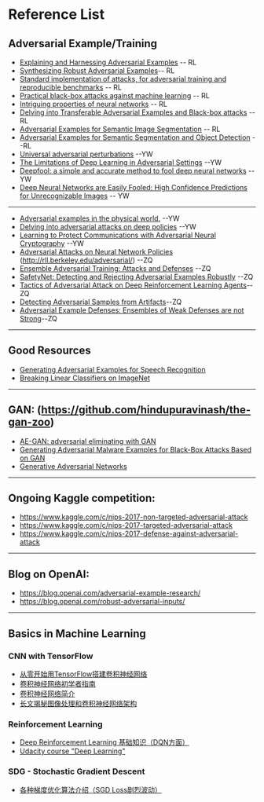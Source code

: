 
# Reference List

## Adversarial Example/Training
* [Explaining and Harnessing Adversarial Examples](https://arxiv.org/abs/1412.6572) -- RL
* [Synthesizing Robust Adversarial Examples](https://arxiv.org/abs/1707.07397)-- RL
* [Standard implementation of attacks, for adversarial training and reproducible benchmarks](https://github.com/tensorflow/cleverhans) -- RL
* [Practical black-box attacks against machine learning](https://arxiv.org/abs/1602.02697) -- RL
* [Intriguing properties of neural networks](https://arxiv.org/abs/1312.6199) -- RL
* [Delving into Transferable Adversarial Examples and Black-box attacks](https://arxiv.org/abs/1611.02770) -- RL
* [Adversarial Examples for Semantic Image Segmentation](https://arxiv.org/abs/1703.01101) -- RL
* [Adversarial Examples for Semantic Segmentation and Object Detection](https://arxiv.org/pdf/1703.08603.pdf) --RL
* [Universal adversarial perturbations](https://arxiv.org/abs/1610.08401) --YW
* [The Limitations of Deep Learning in Adversarial Settings](https://arxiv.org/abs/1511.07528) --YW
* [Deepfool: a simple and accurate method to fool deep neural networks](https://arxiv.org/abs/1511.04599) --YW
* [Deep Neural Networks are Easily Fooled: High Confidence Predictions for Unrecognizable Images](https://arxiv.org/abs/1412.1897) -- YW

---

* [Adversarial examples in the physical world.](https://arxiv.org/abs/1607.02533) --YW
* [Delving into adversarial attacks on deep policies](https://arxiv.org/abs/1705.06452) --YW
* [Learning to Protect Communications with Adversarial Neural Cryptography](https://arxiv.org/abs/1610.06918v1) --YW
* [Adversarial Attacks on Neural Network Policies](https://arxiv.org/abs/1702.02284)  (http://rll.berkeley.edu/adversarial/) --ZQ
* [Ensemble Adversarial Training: Attacks and Defenses](https://arxiv.org/abs/1705.07204) --ZQ
* [SafetyNet: Detecting and Rejecting Adversarial Examples Robustly](https://arxiv.org/abs/1704.00103) --ZQ
* [Tactics of Adversarial Attack on Deep Reinforcement Learning Agents](https://arxiv.org/abs/1703.06748)--ZQ
* [Detecting Adversarial Samples from Artifacts](https://arxiv.org/abs/1703.00410)--ZQ
* [Adversarial Example Defenses: Ensembles of Weak Defenses are not Strong](https://arxiv.org/abs/1706.04701)--ZQ
---

## Good Resources
* [Generating Adversarial Examples for Speech Recognition](http://web.stanford.edu/class/cs224s/reports/Dan_Iter.pdf)
* [Breaking Linear Classifiers on ImageNet](http://karpathy.github.io/2015/03/30/breaking-convnets/) 
---

##  GAN:  (https://github.com/hindupuravinash/the-gan-zoo)
* [AE-GAN: adversarial eliminating with GAN](https://arxiv.org/abs/1707.05474)
* [Generating Adversarial Malware Examples for Black-Box Attacks Based on GAN](https://arxiv.org/abs/1702.05983v1)
* [Generative Adversarial Networks](https://arxiv.org/abs/1406.266)

---


## Ongoing Kaggle competition:
* https://www.kaggle.com/c/nips-2017-non-targeted-adversarial-attack
* https://www.kaggle.com/c/nips-2017-targeted-adversarial-attack
* https://www.kaggle.com/c/nips-2017-defense-against-adversarial-attack

---

## Blog on OpenAI:
* https://blog.openai.com/adversarial-example-research/
* https://blog.openai.com/robust-adversarial-inputs/

---

## Basics in Machine Learning

### CNN with TensorFlow
* [从零开始用TensorFlow搭建卷积神经网络](https://mp.weixin.qq.com/s/VlvQmrS7Qi2qq6fTBXKTYw)
* [卷积神经网络初学者指南](https://mp.weixin.qq.com/s?__biz=MzA3MzI4MjgzMw==&mid=2650717691&idx=2&sn=3f0b66aa9706aae1a30b01309aa0214c&scene=21#wechat_redirect) 
* [卷积神经网络简介](https://mp.weixin.qq.com/s?__biz=MzA3MzI4MjgzMw==&mid=2650723520&idx=4&sn=8ee14dd052766ca3e0afa60dcbb65b2d&chksm=871b10beb06c99a81ef547319637a177142d33a40da5a85024fc6a3b623d60d3a7ac22e3efc3&scene=21#wechat_redirect)
* [长文揭秘图像处理和卷积神经网络架构](https://mp.weixin.qq.com/s?__biz=MzA3MzI4MjgzMw==&mid=2650728746&idx=1&sn=61e9cb824501ec7c505eb464e8317915&chksm=871b2d54b06ca442bc049e97c97e117455fd31bd0fb0619be4592eebd0958c26e3c223bfbfe5&scene=21#wechat_redirect)

### Reinforcement Learning
* [Deep Reinforcement Learning 基础知识（DQN方面）](http://blog.csdn.net/songrotek/article/details/50580904) 
* [Udacity course "Deep Learning"](https://www.youtube.com/watch?v=iF8dRePlPUo&list=PLAwxTw4SYaPn_OWPFT9ulXLuQrImzHfOV)

### SDG - Stochastic Gradient Descent
* [各种梯度优化算法介绍（SGD Loss剧烈波动）](http://blog.csdn.net/chenzhi1992/article/details/52850759)
